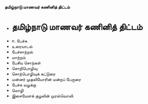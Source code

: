 **தமிழ்நாடு மாணவர் கணினித் திட்டம்**
- # தமிழ்நாடு மாணவர் கணினித் திட்டம்
- n. பேச்சு
- உரையாடல்
- பேச்சாற்றல்
- மாற்றம்
- பேசிய சொற்கள்
- சொறிபொழிவு
- சொற்பொழிவுக் கட்டுரை
- மன்னர் முதலியோரின் மன்றப் பேருரை
- பேச்சு வழக்கு
- மொழி
- இசைமேளக் குழலின் முரல்வொலி.

